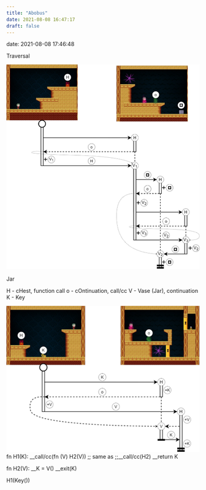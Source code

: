 ```yaml
---
title: "Abobus"
date: 2021-08-08 16:47:17
draft: false
---
```


date: 2021-08-08 17:46:48

Traversal

![](/img/vk/MdDLCp88Pa8.jpg)

Jar

H - cHest, function call
o - cOntinuation, call/cc
V - Vase (Jar), continuation
K - Key

![](/img/vk/7Fa-twY8EU0.jpg)
fn H1(K):
__call/cc(fn (V) H2(V))
;; same as
;;__call/cc(H2)
__return K

fn H2(V):
__K = V()
__exit(K)

H1(Key())
